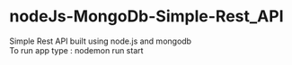 # nodeJs-MongoDb-Simple-Rest_API
Simple Rest API built using node.js and mongodb <br/>
To run app type : nodemon run start
